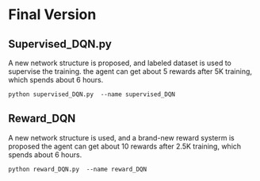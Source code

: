 # Final Version

## Supervised_DQN.py
 A new network structure is proposed, and labeled dataset is used to supervise the training.
 the agent can get about 5 rewards after 5K training, which spends about 6 hours.
 
```
python supervised_DQN.py  --name supervised_DQN
```


## Reward_DQN
 A new network structure is used, and a brand-new reward systerm is proposed
  the agent can get about 10 rewards after 2.5K training, which spends about 6 hours.
  
  ```
python reward_DQN.py  --name reward_DQN
```

